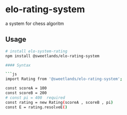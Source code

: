 # elo-rating-system
a system for chess algoritm
## Usage

```sh
# install elo-system-rating
npm install @sweetlands/elo-rating-system

#### Syntax

```js
import Rating from '@sweetlands/elo-rating-system';

const scoreA = 100
const scoreB = 200
# const pi = 400  required
const rating = new Rating(scoreA , scoreB , pi)
const E = rating.resolveE()
```

